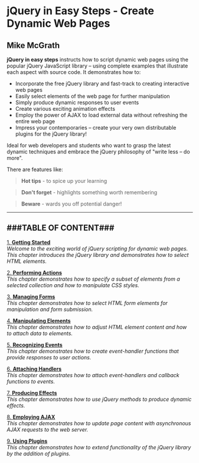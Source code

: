 # **jQuery in Easy Steps - Create Dynamic Web Pages**
## Mike McGrath

**jQuery in easy steps** instructs how to script dynamic web pages using the popular jQuery JavaScript
library – using complete examples that illustrate each aspect with source code. It demonstrates how to:

* Incorporate the free jQuery library and fast-track to creating interactive web pages
* Easily select elements of the web page for further manipulation
* Simply produce dynamic responses to user events
* Create various exciting animation effects
* Employ the power of AJAX to load external data without refreshing the entire web page
* Impress your contemporaries – create your very own distributable plugins for the jQuery library!

Ideal for web developers and students who want to grasp the latest dynamic techniques and embrace the
jQuery philosophy of "write less – do more".

There are features like:
  > **Hot tips** - to spice up your learning

  > **Don't forget** - highlights something worth remembering

  > **Beware** - wards you off potential danger!

---
###TABLE OF CONTENT###
---
[1. **Getting Started**](Chapter%201.md)<br>
_Welcome to the exciting world of jQuery scripting for dynamic web pages. This chapter introduces the 
jQuery library and demonstrates how to select HTML elements._

[2. **Performing Actions**](Chapter%202.md)<br>
_This chapter demonstrates how to specify a subset of elements from a selected collection and how to
manipulate CSS styles._

[3. **Managing Forms**](Chapter%203.md)<br>
_This chapter demonstrates how to select HTML form elements for manipulation and form submission._

[4. **Manipulating Elements**](Chapter%204.md)<br>
_This chapter demonstrates how to adjust HTML element content and how to attach data to elements._

[5. **Recognizing Events**](Chapter%205.md)<br>
_This chapter demonstrates how to create event-handler functions that provide responses to user actions._

[6. **Attaching Handlers**](Chapter%206.md)<br>
_This chapter demonstrates how to attach event-handlers and callback functions to events._

[7. **Producing Effects**](Chapter%207.md)<br>
_This chapter demonstrates how to use jQuery methods to produce dynamic effects._

[8. **Employing AJAX**](Chapter%208.md)<br>
_This chapter demonstrates how to update page content with asynchronous AJAX requests to the web server._

[9. **Using Plugins**](Chapter%209.md)<br>
_This chapter demonstrates how to extend functionality of the jQuery library by the addition of plugins._



